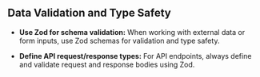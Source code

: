 ## Data Validation and Type Safety

- **Use Zod for schema validation:** When working with external data or form inputs, use Zod schemas for validation and type safety.

- **Define API request/response types:** For API endpoints, always define and validate request and response bodies using Zod.
